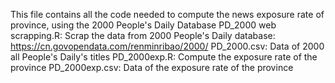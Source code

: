 This file contains all the code needed to compute the news exposure rate of province, using the 2000 People's Daily Database
PD_2000 web scrapping.R: Scrap the data from 2000 People's Daily database: https://cn.govopendata.com/renminribao/2000/
PD_2000.csv: Data of 2000 all People's Daily's titles
PD_2000exp.R: Compute the exposure rate of the province
PD_2000exp.csv: Data of the exposure rate of the province
